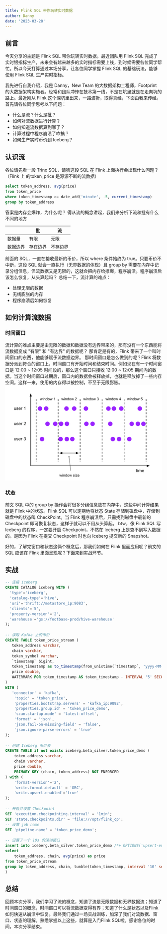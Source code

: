 ```yaml
---
title: Flink SQL 带你玩转实时数据
author: Danny
date: '2023-03-28'
---
```

## 前言
今天分享的主题是 Flink SQL 带你玩转实时数据。最近团队用 Flink SQL 完成了实时银指标生产，未来会有越来越多的实时指标需要上线，到时候需要各位同学帮忙。所以今天打算通过本场分享，让各位同学掌握 Flink SQL 的基础玩法，能够使用 Flink SQL 生产实时指标。

我先进行自我介绍，我是 Danny，New Team 的大数据架构工程师，Footprint 的大数据架构实施者。经常和团队冲锋在技术第一线，不是在坑里就是在走向坑的路上。最近刚从 Flink 这个深坑里出来，一路波折，取得真经，下面由我来传经。
首先请各位同学思考以下问题：

- 什么是流？什么是批？
- 如何对流数据进行计算？
- 如何知道流数据算到哪了？
- 计算过程中程序崩溃了咋搞？
- 如何生产实时币价到 Iceberg？
## 认识流
各位请先看一段 Trino SQL，请猜这段 SQL 在 Flink 上面执行会出现什么问题？（Flink 上 的token_price 是源源不断的流数据）
```sql
select token_address, avg(price)
from token_price
where token_timestamp >= date_add('minute', -5, current_timestamp)
group by token_address
```
答案是内存会爆炸，为什么呢？
得从流的概念讲起，我们来分析下流和批有什么不同的地方

|  | 批 | 流 |
| --- | --- | --- |
| 数据量 | 有限 | 无限 |
| 数据边界 | 存在边界 | 不存边界 |

前面的 SQL，一直在接收最新的币价，所以 where 条件始终为 true。只要币价不中断，这段 SQL 就会一直执行（无界数据的体现）且 group by 需要在内存中记录分组信息，但流数据又是无限的，这就会把内存给撑爆，程序崩溃。程序崩溃后该怎么恢复，从头算起吗？
总结一下，流计算的难点：

- 处理无限的数据
- 无线膨胀的内存
- 程序崩溃后如何恢复
## 如何计算流数据
### 时间窗口
流计算的难点主要是由无限的数据和数据没有边界带来的，那有没有一个东西能将流数据变成 "有限" 和 "有边界" 的数据呢？
那肯定是有的，Flink 带来了一个叫时间窗口的东西，他能够赋予流数据边界。
那时间窗口是怎么做到的呢？Flink 将数据分派到符合的窗口上，时间窗口有开始时间和结束时间。例如现在有一个时间窗口是 12:00 ~ 12:05 时间段的，那么这个窗口只接收 12:00 ~ 12:05 期间内的数据。当这个时间窗口过期后，窗口内的数据会被释放掉，也就是释放掉了一些内存空间。这样一来，使用的内存得以被控制，不至于无限膨胀。
![image.png](./img/img_5.png)
### 状态
前文 SQL 中的 group by 操作会将很多分组信息放在内存中，这些中间计算结果就是 Flink 中的状态。Flink SQL 可以定期地将状态 State 存储到磁盘中，存储到磁盘中的状态叫 CheckPoint。当 Flink 程序崩溃后，只需找到磁盘中最新的 Checkpoint 即可恢复状态，这样子就可以不用从头算起。
btw，像 Flink SQL 写 Iceberg 的程序，一定要开启 Checkpoint，不然在 Iceberg 上是查不到写入数据的。是因为 Flink 在提交 Checkpoint 时也向 Iceberg 提交新的 Snapshot。

好的，了解完窗口和状态这俩个概念后，那我们如何在 Flink 里面应用呢？前文的 SQL 应该在 Flink 里面呈现呢？下面来到实战环节。
## 实战
```sql
-- 连接 iceberg
CREATE CATALOG iceberg WITH (
  'type'='iceberg',
  'catalog-type'='hive',
  'uri'='thrift://metastore_ip:9083',
  'clients'='5',
  'property-version'='2',
  'warehouse'='gs://footbase-prod/hive-warehouse'
);

-- 读取 Kafka 上的币价
CREATE TABLE token_price_stream (
   token_address varchar,
   chain varchar,
   token_symbol varchar,
   `timestamp` bigint,
   token_timestamp as to_timestamp(from_unixtime(`timestamp`, 'yyyy-MM-dd HH:mm:ss')),
   price double,
   WATERMARK FOR token_timestamp AS token_timestamp - INTERVAL '5' SECOND
)
WITH (
   'connector' = 'kafka',
    'topic' = 'token_price',
    'properties.bootstrap.servers' = 'kafka_ip:9092',
    'properties.group.id' = 'token_price_demo',
    'scan.startup.mode' = 'latest-offset',
    'format' = 'json',
    'json.fail-on-missing-field' = 'false',
    'json.ignore-parse-errors' = 'true'
);

-- 创建 Iceberg 币价表
CREATE TABLE if not exists iceberg.beta_silver.token_price_demo (
    token_address varchar,
    chain varchar,
    price double,
    PRIMARY KEY (chain, token_address) NOT ENFORCED
) with (
    'format-version'='2',
    'write.format.default' = 'ORC',
    'write.upsert.enabled'='true'
);

-- 开启并设置 Checkpoint
SET 'execution.checkpointing.interval' = '1min';
SET 'state.checkpoints.dir' = 'file:///opt/flink_cp';
-- 设置 job name
SET 'pipeline.name' = 'token_price_demo';

-- 设置了一个 10s 的滚动窗口
insert into iceberg.beta_silver.token_price_demo /*+ OPTIONS('upsert-enabled'='true') */(
select
    token_address, chain, avg(price) as price
from token_price_stream
group by token_address, chain, tumble(token_timestamp, interval '10' second)
)
```
## 总结
回顾本次分享，我们学习了流的概念，知道了流是无限数据和无界数据流；知道了时间窗口的概念，时间窗口可以将流数据变得有界；知道了什么是状态以及Flink如何快速从崩溃中恢复。最终我们通过一场实战训练，加深了我们对流数据、窗口、状态的理解。熟悉掌握以上这些，就算是入门Flink SQL啦。感谢各位的时间，本次分享结束。
